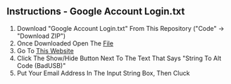  Instructions - Google Account Login.txt
-------------------------------------------------------------------------------
1. Download "Google Account Login.txt" From This Repository ("Code" -> "Download ZIP")
2. Once Downloaded Open The [File](https://github.com/bingomongo124/Flipper-Zero-Bad-USB-Google-Sign-In/blob/Main/Google%20Account%20Login.txt)
3. Go To [This Website](https://flippermaker.github.io/)
4. Click The Show/Hide Button Next To The Text That Says "String To Alt Code (BadUSB)"
5. Put Your Email Address In The Input String Box, Then Cluck
